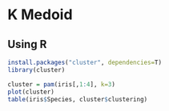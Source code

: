 # K Medoid

## Using R

```R
install.packages("cluster", dependencies=T)
library(cluster)

cluster = pam(iris[,1:4], k=3)
plot(cluster)
table(iris$Species, cluster$clustering)
```
